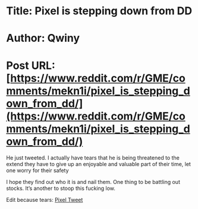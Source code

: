 # Title: Pixel is stepping down from DD
# Author: Qwiny
# Post URL: [https://www.reddit.com/r/GME/comments/mekn1i/pixel_is_stepping_down_from_dd/](https://www.reddit.com/r/GME/comments/mekn1i/pixel_is_stepping_down_from_dd/)


He just tweeted. I actually have tears that he is being threatened to the extend they have to give up an enjoyable and valuable part of their time, let one worry for their safety

I hope they find out who it is and nail them. One thing to be battling out stocks. It’s another to stoop this fucking low.


Edit because tears: [Pixel Tweet](https://twitter.com/heyitspixel1/status/1375888422825512967?s=21)